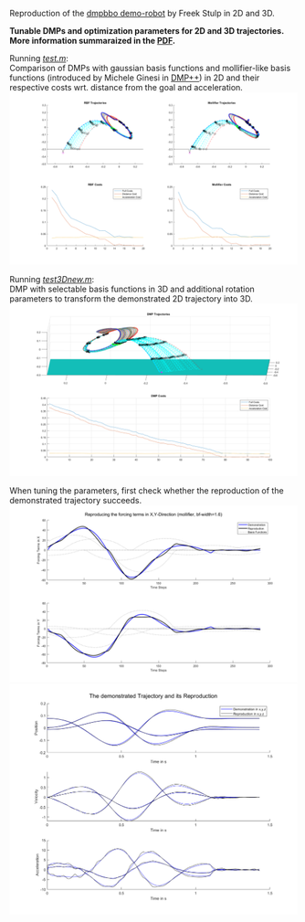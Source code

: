 Reproduction of the [dmpbbo demo-robot](https://github.com/roothyb/dmpbbo/tree/master/demo_robot) by Freek Stulp in 2D and 3D.

**Tunable DMPs and optimization parameters for 2D and 3D trajectories. More information summaraized in the [PDF](https://github.com/domi20u/Projects/blob/master/DMPs%20%26%20PI2/Praktikum_Report.pdf).**

Running [*test.m*](https://github.com/domi20u/Projects/blob/master/DMPs%20%26%20PI2/test.m):\
Comparison of DMPs with gaussian basis functions and mollifier-like basis functions (introduced by Michele Ginesi in [DMP++](https://github.com/mginesi/dmp_pp)) in 2D and their respective costs wrt. distance from the goal and acceleration.
![2D_dmps](https://github.com/domi20u/Projects/blob/master/DMPs%20%26%20PI2/images/dmp_mollifier_rbf.png)

Running [*test3Dnew.m*](https://github.com/domi20u/Projects/blob/master/DMPs%20%26%20PI2/test3Dnew.m):\
DMP with selectable basis functions in 3D and additional rotation parameters to transform the demonstrated 2D trajectory into 3D.
![3D_dmps](https://github.com/domi20u/Projects/blob/master/DMPs%20%26%20PI2/images/dmp3D_bad_better.png)

When tuning the parameters, first check whether the reproduction of the demonstrated trajectory succeeds.
![forcing_terms](https://github.com/domi20u/Projects/blob/master/DMPs%20%26%20PI2/images/forcing_terms_mollifier_2D.png)
![dynamics](https://github.com/domi20u/Projects/blob/master/DMPs%20%26%20PI2/images/demo_repro_dynamics_3D.png)

